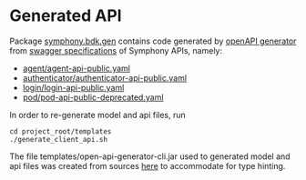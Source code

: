 # Generated API

Package [symphony.bdk.gen](https://github.com/finos/symphony-bdk-python/tree/main/symphony/bdk/gen)
contains code generated by
[openAPI generator](https://github.com/OpenAPITools/openapi-generator)
from [swagger specifications](https://github.com/symphonyoss/symphony-api-spec) of Symphony APIs, namely:
* [agent/agent-api-public.yaml](https://github.com/symphonyoss/symphony-api-spec/blob/master/agent/agent-api-public.yaml)
* [authenticator/authenticator-api-public.yaml](https://github.com/symphonyoss/symphony-api-spec/blob/master/authenticator/authenticator-api-public.yaml)
* [login/login-api-public.yaml](https://github.com/symphonyoss/symphony-api-spec/blob/master/login/login-api-public.yaml)
* [pod/pod-api-public-deprecated.yaml](https://github.com/symphonyoss/symphony-api-spec/blob/master/pod/pod-api-public-deprecated.yaml)

In order to re-generate model and api files, run
```shell
cd project_root/templates
./generate_client_api.sh
```

The file templates/open-api-generator-cli.jar used to generated model and api files was created from sources
[here](https://github.com/symphony-elias/openapi-generator/tree/PLAT-10652) to accommodate for type hinting.